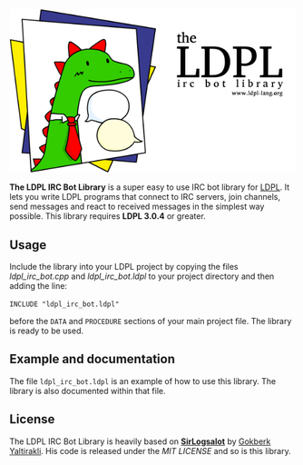 ![The LDPL IRC Bot Library](images/ldpl-irc-logo.png)

**The LDPL IRC Bot Library** is a super easy to use IRC bot library for [LDPL](https://www.github.com/lartu/ldpl).
It lets you write LDPL programs that connect to IRC servers, join channels, send messages and react to received messages in the simplest
way possible. This library requires **LDPL 3.0.4** or greater.

## Usage

Include the library into your LDPL project by copying the files *ldpl_irc_bot.cpp*
and *ldpl_irc_bot.ldpl* to your project directory and then adding the line:

`INCLUDE "ldpl_irc_bot.ldpl"`

before the `DATA` and `PROCEDURE` sections of your main project file. The library is
ready to be used.

## Example and documentation
The file `ldpl_irc_bot.ldpl` is an example of how to use this library. The library is also documented within that file.

## License
The LDPL IRC Bot Library is heavily based on [**SirLogsalot**](https://github.com/gkbrk/SirLogsalot)
by [Gokberk Yaltirakli](https://github.com/gkbrk). His code is released under the *MIT LICENSE*
and so is this library.
